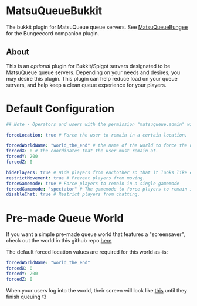 # MatsuQueueBukkit
The bukkit plugin for MatsuQueue queue servers. See [MatsuQueueBungee](https://github.com/EmotionalLove/MatsuQueueBungee) for the Bungeecord companion plugin.

## About
This is an *optional* plugin for Bukkit/Spigot servers designated to be MatsuQueue queue servers. Depending on your needs and desires, you may desire this plugin. This plugin can help reduce load on your queue servers, and help keep a clean queue experience for your players.

# Default Configuration
```yml
## Note - Operators and users with the permission "matsuqueue.admin" will be excluded from restrictions. ##

forceLocation: true # Force the user to remain in a certain location.

forcedWorldName: "world_the_end" # the name of the world to force the user to remain in
forcedX: 0 # the coordinates that the user must remain at.
forcedY: 200
forcedZ: 0

hidePlayers: true # Hide players from eachother so that it looks like every user is alone in the world. This will also disable join/leave messages.
restrictMovement: true # Prevent players from moving.
forceGamemode: true # Force players to remain in a single gamemode
forcedGamemode: "spectator" # The gamemode to force players to remain in.
disableChat: true # Restrict players from chatting.
```

# Pre-made Queue World
If you want a simple pre-made queue world that features a "screensaver", check out the world in this github repo [here](https://github.com/EmotionalLove/MatsuQueueBukkit/raw/master/queue_world.zip)

The default forced location values are required for this world as-is:

```yml
forcedWorldName: "world_the_end"
forcedX: 0
forcedY: 200
forcedZ: 0
```

When your users log into the world, their screen will look like [this](https://i.imgur.com/i8GJXzw.jpg) until they finish queuing :3